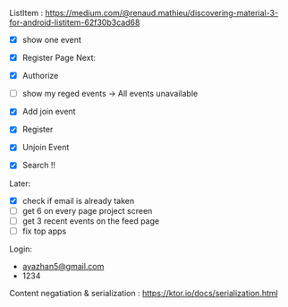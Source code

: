 ListItem : https://medium.com/@renaud.mathieu/discovering-material-3-for-android-listitem-62f30b3cad68

- [x] show one event
- [x] Register Page
Next: 

- [x] Authorize
- [ ] show my reged events -> All events unavailable
- [x] Add join event

- [x] Register 
- [x] Unjoin Event
- [x] Search !!

Later:
- [x] check if email is already taken
- [ ] get 6 on every page project screen
- [ ] get 3 recent events on the feed page
- [ ] fix top apps

Login:

- ayazhan5@gmail.com
- 1234

Content negatiation & serialization : https://ktor.io/docs/serialization.html